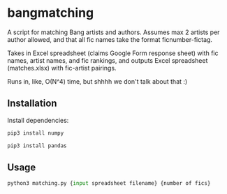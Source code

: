 # bangmatching

A script for matching Bang artists and authors. Assumes max 2 artists per author allowed, and that all fic names take the format ficnumber-fictag. 

Takes in Excel spreadsheet (claims Google Form response sheet) with fic names, artist names, and fic rankings, and outputs Excel spreadsheet (matches.xlsx) with fic-artist pairings.

Runs in, like, O(N^4) time, but shhhh we don't talk about that :)

## Installation
Install dependencies:
```python
pip3 install numpy
```
```python
pip3 install pandas
```

## Usage
```python
python3 matching.py {input spreadsheet filename} {number of fics}
```
